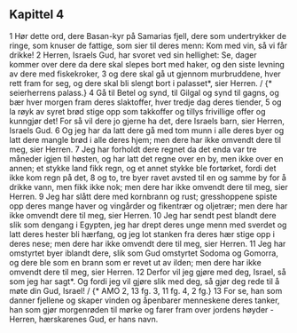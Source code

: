 ## Kapittel 4

1 Hør dette ord, dere Basan-kyr på Samarias fjell, dere som undertrykker de ringe, som knuser de fattige, som sier til deres menn: Kom med vin, så vi får drikke!
2 Herren, Israels Gud, har svoret ved sin hellighet: Se, dager kommer over dere da dere skal slepes bort med haker, og den siste levning av dere med fiskekroker,
3 og dere skal gå ut gjennom murbruddene, hver rett fram for seg, og dere skal bli slengt bort i palasset*, sier Herren. / {* seierherrens palass.}
4 Gå til Betel og synd, til Gilgal og synd til gagns, og bær hver morgen fram deres slaktoffer, hver tredje dag deres tiender,
5 og la røyk av syret brød stige opp som takkoffer og tillys frivillige offer og kunngjør det! For så vil dere jo gjerne ha det, dere Israels barn, sier Herren, Israels Gud.
6 Og jeg har da latt dere gå med tom munn i alle deres byer og latt dere mangle brød i alle deres hjem; men dere har ikke omvendt dere til meg, sier Herren.
7 Jeg har forholdt dere regnet da det enda var tre måneder igjen til høsten, og har latt det regne over en by, men ikke over en annen; et stykke land fikk regn, og et annet stykke ble fortørket, fordi det ikke kom regn på det,
8 og to, tre byer ravet avsted til en og samme by for å drikke vann, men fikk ikke nok; men dere har ikke omvendt dere til meg, sier Herren.
9 Jeg har slått dere med kornbrann og rust; gresshoppene spiste opp deres mange haver og vingårder og fikentrær og oljetrær; men dere har ikke omvendt dere til meg, sier Herren.
10 Jeg har sendt pest blandt dere slik som dengang i Egypten, jeg har drept deres unge menn med sverdet og latt deres hester bli hærfang, og jeg lot stanken fra deres hær stige opp i deres nese; men dere har ikke omvendt dere til meg, sier Herren.
11 Jeg har omstyrtet byer iblandt dere, slik som Gud omstyrtet Sodoma og Gomorra, og dere ble som en brann som er revet ut av ilden; men dere har ikke omvendt dere til meg, sier Herren.
12 Derfor vil jeg gjøre med deg, Israel, så som jeg har sagt*. Og fordi jeg vil gjøre slik med deg, så gjør deg rede til å møte din Gud, Israel! / {* AMO 2, 13 fg. 3, 11 fg. 4, 2 fg.}
13 For se, han som danner fjellene og skaper vinden og åpenbarer menneskene deres tanker, han som gjør morgenrøden til mørke og farer fram over jordens høyder - Herren, hærskarenes Gud, er hans navn.
